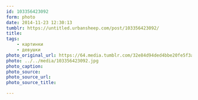 ```yaml
---
id: 103356423092
form: photo
date: 2014-11-23 12:30:13
tumblr: https://untitled.urbansheep.com/post/103356423092/
title:
tags:
    - картинки
    - девушки
photo_original_url: https://64.media.tumblr.com/32e84d94ded4bbe20fe5f3a67254c532/tumblr_nf2kvjcHcP1ruam4eo1_1280.jpg
photo: ../../media/103356423092.jpg
photo_caption:
photo_source:
photo_source_url:
photo_source_title:

---
```


